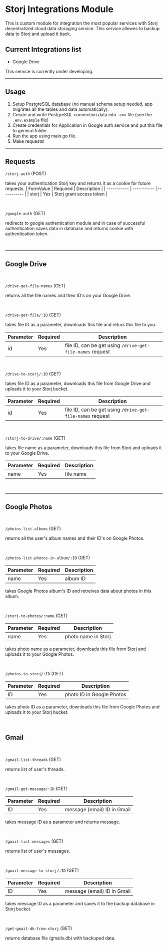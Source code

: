 # Storj Integrations Module

This is custom module for integration the most popular services with Storj decentralized cloud data storaging service. This service allowes to backup data to Storj and upload it back.

## Current Integrations list
- Google Drive


This service is currently under developing.

---

## Usage
1. Setup PostgreSQL database (no manual schema setup needed, app migrates all the tables and data automatically).
2. Create and write PostgreSQL connection data into `.env` file (see the `.env.example` file)
3. Create credentials for Application in Google auth service and put this file to general folder.
4. Run the app using main.go file.
5. Make requests!

---

## Requests



`/storj-auth` (POST)

takes your authentication Storj key and returns it as a cookie for future requests.
| FormValue | Required |  Description |
| ----------- | ----------- |----------- |
| storj | Yes | Storj grant access token |

&nbsp;

`/google-auth` (GET)

redirects to google authentication module and in case of successful authentication saves data in database and returns cookie with authentication token.

&nbsp;

---

## Google Drive

&nbsp;

`/drive-get-file-names` (GET)

returns all the file names and their ID's on your Google Drive.

&nbsp;

`/drive-get-file/:ID` (GET)

takes file ID as a parameter, downloads this file and returs this file to you.

| Parameter | Required |  Description |
| ----------- | ----------- |----------- |
| id | Yes | file ID, can be get using `/drive-get-file-names` request |

&nbsp;

`/drive-to-storj/:ID` (GET)

takes file ID as a parameter, downloads this file from Google Drive and uploads it to your Storj bucket.

| Parameter | Required |  Description |
| ----------- | ----------- |----------- |
| id | Yes | file ID, can be get using `/drive-get-file-names` request |

&nbsp;

`/storj-to-drive/:name` (GET)

takes file name as a parameter, downloads this file from Storj and uploads it to your Google Drive.

| Parameter | Required |  Description |
| ----------- | ----------- |----------- |
| name | Yes | file name |

&nbsp;


---

## Google Photos

&nbsp;

`/photos-list-albums` (GET)

returns all the user's album names and their ID's on Google Photos.

&nbsp;

`/photos-list-photos-in-album/:ID` (GET)

| Parameter | Required |  Description |
| ----------- | ----------- |----------- |
| name | Yes | album ID |

takes Google Photos album's ID and retreives data about photos in this album.

&nbsp;

`/storj-to-photos/:name` (GET)

| Parameter | Required |  Description |
| ----------- | ----------- |----------- |
| name | Yes | photo name in Storj |

takes photo name as a parameter, downloads this file from Storj and uploads it to your Google Photos.

&nbsp;

`/photos-to-storj/:ID` (GET)

| Parameter | Required |  Description |
| ----------- | ----------- |----------- |
| ID | Yes | photo ID in Google Photos |

takes photo ID as a parameter, downloads this file from Google Photos and uploads it to your Storj bucket.

&nbsp;

## Gmail

&nbsp;

`/gmail-list-threads` (GET)

returns list of user's threads.

&nbsp;

`/gmail-get-message/:ID` (GET)

| Parameter | Required |  Description |
| ----------- | ----------- |----------- |
| ID | Yes | message (email) ID in Gmail |

takes message ID as a parameter and returns message.

&nbsp;

`/gmail-list-messages` (GET)

returns list of user's messages.

&nbsp;

`/gmail-message-to-storj/:ID` (GET)

| Parameter | Required |  Description |
| ----------- | ----------- |----------- |
| ID | Yes | message (email) ID in Gmail |

takes message ID as a parameter and saves it to the backup database in Storj bucket.

&nbsp;

`/get-gmail-db-from-storj` (GET)

returns database file (gmails.db) with backuped data.

&nbsp;

